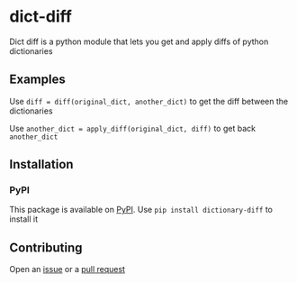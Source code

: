 # dict-diff
Dict diff is a python module that lets you get and apply diffs of python dictionaries

## Examples
Use `diff = diff(original_dict, another_dict)` to get the diff between the dictionaries

Use `another_dict = apply_diff(original_dict, diff)` to get back `another_dict`

## Installation

### PyPI
This package is available on [PyPI](https://pypi.org/project/dictionary-diff/). Use `pip install dictionary-diff` to install it

## Contributing
Open an [issue](https://github.com/JanLukasGithub/dict-diff/issues) or a [pull request](https://github.com/JanLukasGithub/dict-diff/pulls)
